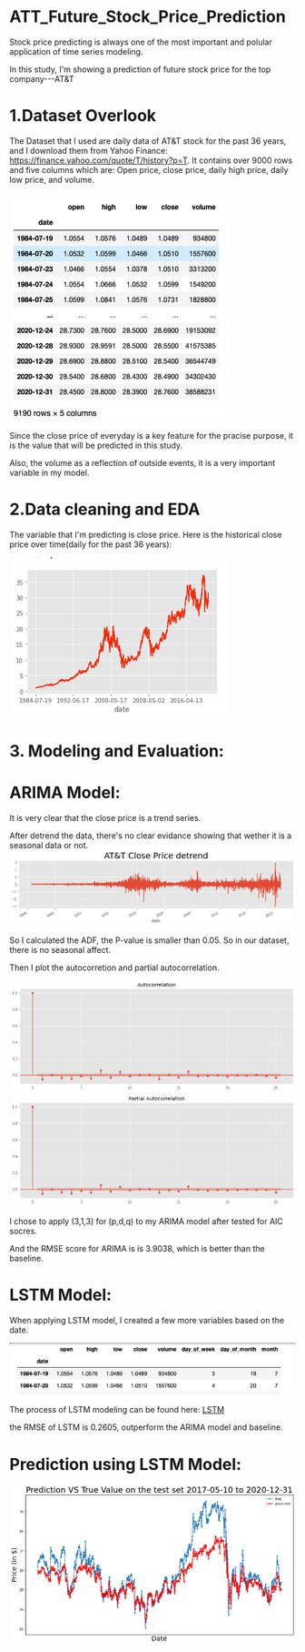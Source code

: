 # ATT_Future_Stock_Price_Prediction



Stock price predicting is always one of the most important and polular application of time series modeling.

In this study, I'm showing a prediction of future stock price for the top company---AT&T


# 1.Dataset Overlook

The Dataset that I used are daily data of AT&T stock for the past 36 years, and I download them from Yahoo Finance: https://finance.yahoo.com/quote/T/history?p=T. 
It contains over 9000 rows and five columns which are: Open price, close price, daily high price, daily low price, and volume.

![Screenshot](Image/1.png)

Since the close price of everyday is a key feature for the pracise purpose, it is the value that will be predicted in this study.

Also, the volume as a reflection of outside events, it is a very important variable in my model.


# 2.Data cleaning and EDA
The variable that I'm predicting is close price. 
Here is the historical close price over time(daily for the past 36 years):

![Screenshot](Image/2.png)


# 3. Modeling and Evaluation:
  # ARIMA Model:
  
  It is very clear that the close price is a trend series. 

  After detrend the data, there's no clear evidance showing that wether it is a seasonal data or not.
![Screenshot](Image/3.png)

So I calculated the ADF, the P-value is smaller than 0.05. So in our dataset, there is no seasonal affect.
  
  Then I plot the autocorretion and partial autocorrelation.
  
  ![Screenshot](Image/4.png)
  ![Screenshot](Image/5.png)
  
  I chose to apply (3,1,3) for (p,d,q) to my ARIMA model after tested for AIC socres.
  
  And the RMSE score for ARIMA is is 3.9038, which is better than the baseline.
  
  # LSTM Model:
  
  When applying LSTM model, I created a few more variables based on the date.
  
   ![Screenshot](Image/6.png)
   
  The process of LSTM modeling can be found here: [LSTM](https://github.com/mianwei66/ATT_Future_Stock_Price_Prediction/blob/main/Models/LSTM_MODEL.ipynb)
  
  the RMSE of LSTM is 0.2605, outperform the ARIMA model and baseline. 
  
  # Prediction using LSTM Model:
  
  ![Screenshot](Image/7.png)
  

  




